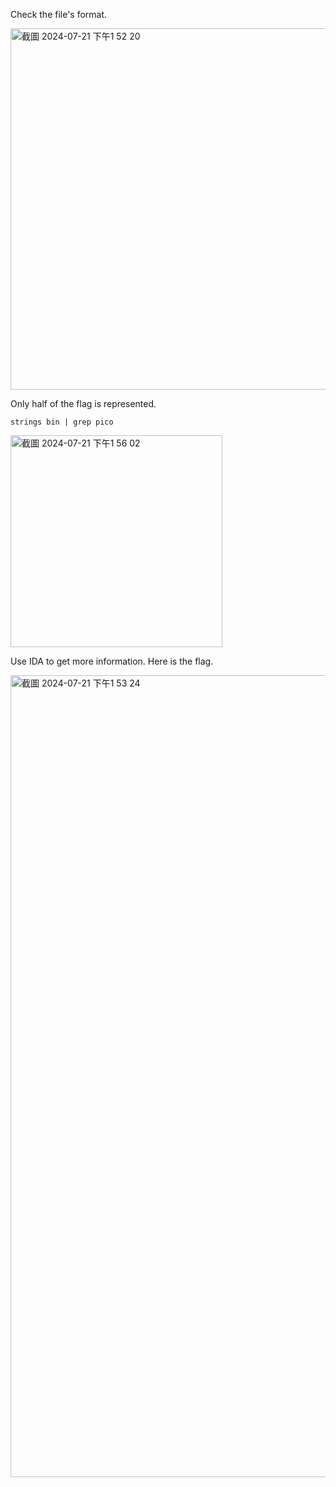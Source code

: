 Check the file's format.

<img width="578" alt="截圖 2024-07-21 下午1 52 20" src="https://github.com/user-attachments/assets/c23819d4-ff84-4448-bb57-7cc3b76c820a">

Only half of the flag is represented.
```
strings bin | grep pico
```  
<img width="339" alt="截圖 2024-07-21 下午1 56 02" src="https://github.com/user-attachments/assets/4999a1c6-21a5-4435-92f4-e5293b352b75">

Use IDA to get more information. Here is the flag.

<img width="1283" alt="截圖 2024-07-21 下午1 53 24" src="https://github.com/user-attachments/assets/08505067-005a-4cf8-b571-8730ee2a0e35">
